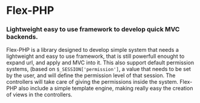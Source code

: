 # Flex-PHP
### Lightweight easy to use framework to develop quick MVC backends.

Flex-PHP is a library designed to develop simple system that needs a lightweight and easy to use framework, that is still powerfull enought to expand url, and apply and MVC into it. This also support default permission systems, (based on `$_SESSION['permission']`, a value that needs to be set by the user, and will define the permission level of that session. The controllers will take care of giving the permissions inside the system. Flex-PHP also include a simple template engine, making really easy the creation of views in the controllers.
